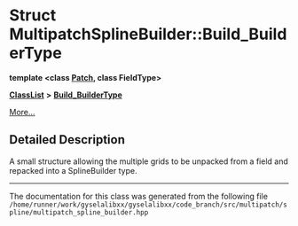 

# Struct MultipatchSplineBuilder::Build\_BuilderType

**template &lt;class [**Patch**](structPatch.md), class FieldType&gt;**



[**ClassList**](annotated.md) **>** [**Build\_BuilderType**](structMultipatchSplineBuilder_1_1Build__BuilderType.md)



[More...](#detailed-description)


































































## Detailed Description


A small structure allowing the multiple grids to be unpacked from a field and repacked into a SplineBuilder type. 


    

------------------------------
The documentation for this class was generated from the following file `/home/runner/work/gyselalibxx/gyselalibxx/code_branch/src/multipatch/spline/multipatch_spline_builder.hpp`

